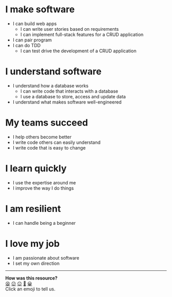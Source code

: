 # I make software
  - I can build web apps
    - I can write user stories based on requirements
    - I can implement full-stack features for a CRUD application
  - I can pair program
  - I can do TDD
    - I can test drive the development of a CRUD application

# I understand software
  - I understand how a database works
    - I can write code that interacts with a database
    - I use a database to store, access and update data
  - I understand what makes software well-engineered

# My teams succeed
  - I help others become better
  - I write code others can easily understand
  - I write code that is easy to change

# I learn quickly
  - I use the expertise around me
  - I improve the way I do things

# I am resilient
  - I can handle being a beginner

# I love my job
  - I am passionate about software
  - I set my own direction

<!-- BEGIN GENERATED SECTION DO NOT EDIT -->

---

**How was this resource?**  
[😫](https://airtable.com/shrUJ3t7KLMqVRFKR?prefill_Repository=makersacademy/course&prefill_File=apprenticeships_bookmark_manager/reflection_objectives.md&prefill_Sentiment=😫) [😕](https://airtable.com/shrUJ3t7KLMqVRFKR?prefill_Repository=makersacademy/course&prefill_File=apprenticeships_bookmark_manager/reflection_objectives.md&prefill_Sentiment=😕) [😐](https://airtable.com/shrUJ3t7KLMqVRFKR?prefill_Repository=makersacademy/course&prefill_File=apprenticeships_bookmark_manager/reflection_objectives.md&prefill_Sentiment=😐) [🙂](https://airtable.com/shrUJ3t7KLMqVRFKR?prefill_Repository=makersacademy/course&prefill_File=apprenticeships_bookmark_manager/reflection_objectives.md&prefill_Sentiment=🙂) [😀](https://airtable.com/shrUJ3t7KLMqVRFKR?prefill_Repository=makersacademy/course&prefill_File=apprenticeships_bookmark_manager/reflection_objectives.md&prefill_Sentiment=😀)  
Click an emoji to tell us.

<!-- END GENERATED SECTION DO NOT EDIT -->

